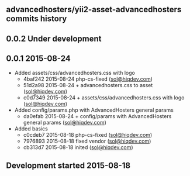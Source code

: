 advancedhosters/yii2-asset-advancedhosters commits history
----------------------------------------------------------

## 0.0.2 Under development


## 0.0.1 2015-08-24

- Added assets/css/advancedhosters.css with logo
    - 4baf242 2015-08-24 php-cs-fixed (sol@hiqdev.com)
    - 51d2a98 2015-08-24 + advancedhosters.css to asset (sol@hiqdev.com)
    - c0d7349 2015-08-24 + assets/css/advancedhosters.css with logo (sol@hiqdev.com)
- Added config/params.php with AdvancedHosters general params
    - da0efab 2015-08-24 + config/params with AdvancedHosters general params (sol@hiqdev.com)
- Added basics
    - c0cdeb7 2015-08-18 php-cs-fixed (sol@hiqdev.com)
    - 7976893 2015-08-18 fixed vendor (sol@hiqdev.com)
    - cb313d7 2015-08-18 inited (sol@hiqdev.com)

## Development started 2015-08-18

